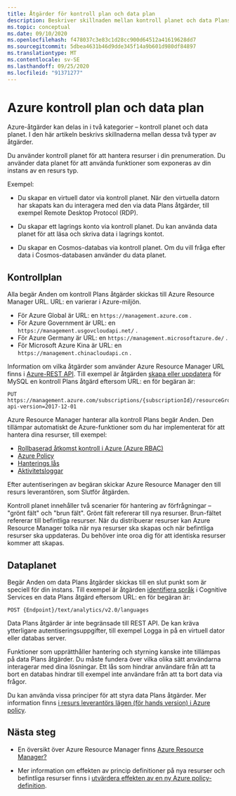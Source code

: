 ```yaml
---
title: Åtgärder för kontroll plan och data plan
description: Beskriver skillnaden mellan kontroll planet och data Plans åtgärder. Kontroll Plans åtgärder hanteras av Azure Resource Manager. Data Plans åtgärder hanteras av en tjänst.
ms.topic: conceptual
ms.date: 09/10/2020
ms.openlocfilehash: f478037c3e83c1d28cc900d64512a41619628dd7
ms.sourcegitcommit: 5dbea4631b46d9dde345f14a9b601d980df84897
ms.translationtype: MT
ms.contentlocale: sv-SE
ms.lasthandoff: 09/25/2020
ms.locfileid: "91371277"
---
```

# <a name="azure-control-plane-and-data-plane"></a>Azure kontroll plan och data plan

Azure-åtgärder kan delas in i två kategorier – kontroll planet och data planet. I den här artikeln beskrivs skillnaderna mellan dessa två typer av åtgärder.

Du använder kontroll planet för att hantera resurser i din prenumeration. Du använder data planet för att använda funktioner som exponeras av din instans av en resurs typ.

Exempel:

* Du skapar en virtuell dator via kontroll planet. När den virtuella datorn har skapats kan du interagera med den via data Plans åtgärder, till exempel Remote Desktop Protocol (RDP).

* Du skapar ett lagrings konto via kontroll planet. Du kan använda data planet för att läsa och skriva data i lagrings kontot.

* Du skapar en Cosmos-databas via kontroll planet. Om du vill fråga efter data i Cosmos-databasen använder du data planet.

## <a name="control-plane"></a>Kontrollplan

Alla begär Anden om kontroll Plans åtgärder skickas till Azure Resource Manager URL. URL: en varierar i Azure-miljön.

* För Azure Global är URL: en `https://management.azure.com` .
* För Azure Government är URL: en `https://management.usgovcloudapi.net/` .
* För Azure Germany är URL: en `https://management.microsoftazure.de/` .
* För Microsoft Azure Kina är URL: en `https://management.chinacloudapi.cn` .

Information om vilka åtgärder som använder Azure Resource Manager URL finns i [Azure-REST API](/rest/api/azure/). Till exempel är åtgärden [skapa eller uppdatera](/rest/api/mysql/databases/createorupdate) för MySQL en kontroll Plans åtgärd eftersom URL: en för begäran är:

```http
PUT https://management.azure.com/subscriptions/{subscriptionId}/resourceGroups/{resourceGroupName}/providers/Microsoft.DBforMySQL/servers/{serverName}/databases/{databaseName}?api-version=2017-12-01
```

Azure Resource Manager hanterar alla kontroll Plans begär Anden. Den tillämpar automatiskt de Azure-funktioner som du har implementerat för att hantera dina resurser, till exempel:

* [Rollbaserad åtkomst kontroll i Azure (Azure RBAC)](../../role-based-access-control/overview.md)
* [Azure Policy](../../governance/policy/overview.md)
* [Hanterings lås](lock-resources.md)
* [Aktivitetsloggar](view-activity-logs.md)

Efter autentiseringen av begäran skickar Azure Resource Manager den till resurs leverantören, som Slutför åtgärden.

Kontroll planet innehåller två scenarier för hantering av förfrågningar – "grönt fält" och "brun fält". Grönt fält refererar till nya resurser. Brun-fältet refererar till befintliga resurser. När du distribuerar resurser kan Azure Resource Manager tolka när nya resurser ska skapas och när befintliga resurser ska uppdateras. Du behöver inte oroa dig för att identiska resurser kommer att skapas.

## <a name="data-plane"></a>Dataplanet

Begär Anden om data Plans åtgärder skickas till en slut punkt som är speciell för din instans. Till exempel är åtgärden [identifiera språk](/rest/api/cognitiveservices/textanalytics/detect%20language/detect%20language) i Cognitive Services en data Plans åtgärd eftersom URL: en för begäran är:

```http
POST {Endpoint}/text/analytics/v2.0/languages
```

Data Plans åtgärder är inte begränsade till REST API. De kan kräva ytterligare autentiseringsuppgifter, till exempel Logga in på en virtuell dator eller databas server.

Funktioner som upprätthåller hantering och styrning kanske inte tillämpas på data Plans åtgärder. Du måste fundera över vilka olika sätt användarna interagerar med dina lösningar. Ett lås som hindrar användare från att ta bort en databas hindrar till exempel inte användare från att ta bort data via frågor.

Du kan använda vissa principer för att styra data Plans åtgärder. Mer information finns [i resurs leverantörs lägen (för hands version) i Azure policy](../../governance/policy/concepts/definition-structure.md#resource-provider-modes).

## <a name="next-steps"></a>Nästa steg

* En översikt över Azure Resource Manager finns [Azure Resource Manager?](overview.md)

* Mer information om effekten av princip definitioner på nya resurser och befintliga resurser finns i [utvärdera effekten av en ny Azure policy-definition](../../governance/policy/concepts/evaluate-impact.md).
